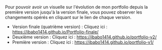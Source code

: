 Pour pouvoir avoir un visuelle sur l'évolution de mon portfolio depuis la première version jusqu'à la version finale, vous pouvez observer les changements opérés en cliquant sur le lien de chaque version.

 - Version finale (quatrième version) :
   Cliquez ici : https://ibabo1414.github.io/Portfolio-finale/
 - Deuxième version :
   Cliquez ici : https://ibabo1414.github.io/portfolio-v2/
 - Première version :
   Cliquez ici : https://ibabo1414.github.io/portfolio-v1/
